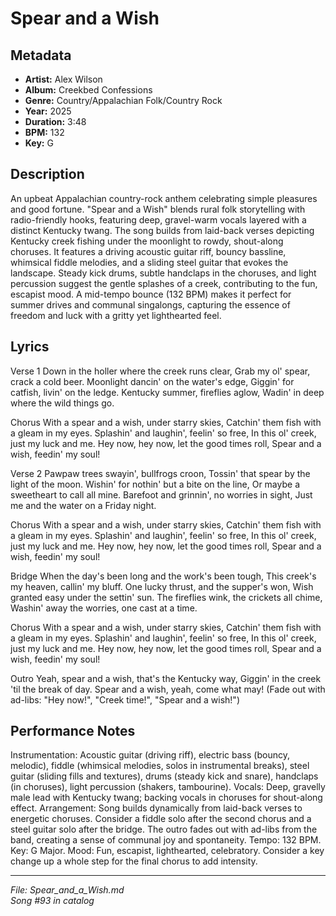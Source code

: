 # Spear and a Wish

## Metadata
- **Artist:** Alex Wilson
- **Album:** Creekbed Confessions
- **Genre:** Country/Appalachian Folk/Country Rock
- **Year:** 2025
- **Duration:** 3:48
- **BPM:** 132
- **Key:** G

## Description
An upbeat Appalachian country-rock anthem celebrating simple pleasures and good fortune. "Spear and a Wish" blends rural folk storytelling with radio-friendly hooks, featuring deep, gravel-warm vocals layered with a distinct Kentucky twang. The song builds from laid-back verses depicting Kentucky creek fishing under the moonlight to rowdy, shout-along choruses. It features a driving acoustic guitar riff, bouncy bassline, whimsical fiddle melodies, and a sliding steel guitar that evokes the landscape. Steady kick drums, subtle handclaps in the choruses, and light percussion suggest the gentle splashes of a creek, contributing to the fun, escapist mood. A mid-tempo bounce (132 BPM) makes it perfect for summer drives and communal singalongs, capturing the essence of freedom and luck with a gritty yet lighthearted feel.

## Lyrics

Verse 1
Down in the holler where the creek runs clear,
Grab my ol' spear, crack a cold beer.
Moonlight dancin' on the water's edge,
Giggin' for catfish, livin' on the ledge.
Kentucky summer, fireflies aglow,
Wadin' in deep where the wild things go.

Chorus
With a spear and a wish, under starry skies,
Catchin' them fish with a gleam in my eyes.
Splashin' and laughin', feelin' so free,
In this ol' creek, just my luck and me.
Hey now, hey now, let the good times roll,
Spear and a wish, feedin' my soul!

Verse 2
Pawpaw trees swayin', bullfrogs croon,
Tossin' that spear by the light of the moon.
Wishin' for nothin' but a bite on the line,
Or maybe a sweetheart to call all mine.
Barefoot and grinnin', no worries in sight,
Just me and the water on a Friday night.

Chorus
With a spear and a wish, under starry skies,
Catchin' them fish with a gleam in my eyes.
Splashin' and laughin', feelin' so free,
In this ol' creek, just my luck and me.
Hey now, hey now, let the good times roll,
Spear and a wish, feedin' my soul!

Bridge
When the day's been long and the work's been tough,
This creek's my heaven, callin' my bluff.
One lucky thrust, and the supper's won,
Wish granted easy under the settin' sun.
The fireflies wink, the crickets all chime,
Washin' away the worries, one cast at a time.

Chorus
With a spear and a wish, under starry skies,
Catchin' them fish with a gleam in my eyes.
Splashin' and laughin', feelin' so free,
In this ol' creek, just my luck and me.
Hey now, hey now, let the good times roll,
Spear and a wish, feedin' my soul!

Outro
Yeah, spear and a wish, that's the Kentucky way,
Giggin' in the creek 'til the break of day.
Spear and a wish, yeah, come what may!
(Fade out with ad-libs: "Hey now!", "Creek time!", "Spear and a wish!")

## Performance Notes

Instrumentation: Acoustic guitar (driving riff), electric bass (bouncy, melodic), fiddle (whimsical melodies, solos in instrumental breaks), steel guitar (sliding fills and textures), drums (steady kick and snare), handclaps (in choruses), light percussion (shakers, tambourine). Vocals: Deep, gravelly male lead with Kentucky twang; backing vocals in choruses for shout-along effect. Arrangement: Song builds dynamically from laid-back verses to energetic choruses. Consider a fiddle solo after the second chorus and a steel guitar solo after the bridge. The outro fades out with ad-libs from the band, creating a sense of communal joy and spontaneity. Tempo: 132 BPM. Key: G Major. Mood: Fun, escapist, lighthearted, celebratory. Consider a key change up a whole step for the final chorus to add intensity.

---
*File: Spear_and_a_Wish.md*  
*Song #93 in catalog*
